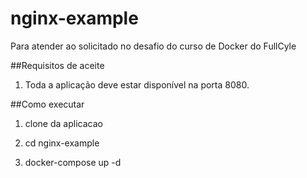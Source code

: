 # nginx-example
Para atender ao solicitado no desafio do curso de Docker do FullCyle

##Requisitos de aceite
1. Toda a aplicação deve estar disponível na porta 8080.

##Como executar
1. clone da aplicacao
  
3. cd nginx-example
4. docker-compose up -d
